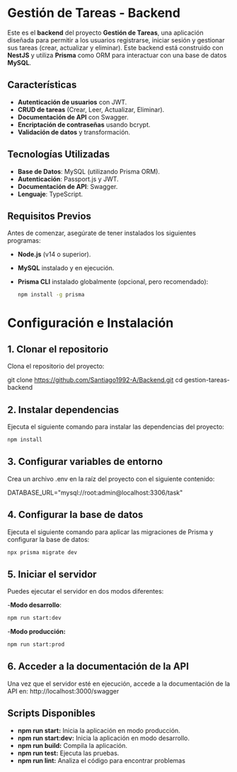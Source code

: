 # Gestión de Tareas - Backend

Este es el **backend** del proyecto **Gestión de Tareas**, una aplicación diseñada para permitir a los usuarios registrarse, iniciar sesión y gestionar sus tareas (crear, actualizar y eliminar). Este backend está construido con **NestJS** y utiliza **Prisma** como ORM para interactuar con una base de datos **MySQL**.

## Características

- **Autenticación de usuarios** con JWT.
- **CRUD de tareas** (Crear, Leer, Actualizar, Eliminar).
- **Documentación de API** con Swagger.
- **Encriptación de contraseñas** usando bcrypt.
- **Validación de datos** y transformación.

## Tecnologías Utilizadas

- **Base de Datos**: MySQL (utilizando Prisma ORM).
- **Autenticación**: Passport.js y JWT.
- **Documentación de API**: Swagger.
- **Lenguaje**: TypeScript.

## Requisitos Previos

Antes de comenzar, asegúrate de tener instalados los siguientes programas:

- **Node.js** (v14 o superior).
- **MySQL** instalado y en ejecución.
- **Prisma CLI** instalado globalmente (opcional, pero recomendado):

  ```bash
  npm install -g prisma
  ```

# Configuración e Instalación

## 1. Clonar el repositorio

Clona el repositorio del proyecto:

git clone https://github.com/Santiago1992-A/Backend.git
cd gestion-tareas-backend

## 2. Instalar dependencias

Ejecuta el siguiente comando para instalar las dependencias del proyecto:

```bash
npm install
```

## 3. Configurar variables de entorno

Crea un archivo .env en la raíz del proyecto con el siguiente contenido:

DATABASE_URL="mysql://root:admin@localhost:3306/task"

## 4. Configurar la base de datos

Ejecuta el siguiente comando para aplicar las migraciones de Prisma y configurar la base de datos:

```bash
npx prisma migrate dev

```

## 5. Iniciar el servidor

Puedes ejecutar el servidor en dos modos diferentes:

-**Modo desarrollo**:

```bash
npm run start:dev
```

-**Modo producción:**

```bash
npm run start:prod
```

## 6. Acceder a la documentación de la API

Una vez que el servidor esté en ejecución, accede a la documentación de la API en:
http://localhost:3000/swagger

## Scripts Disponibles

- **npm run start:** Inicia la aplicación en modo producción.
- **npm run start:dev:** Inicia la aplicación en modo desarrollo.
- **npm run build:** Compila la aplicación.
- **npm run test:** Ejecuta las pruebas.
- **npm run lint:** Analiza el código para encontrar problemas
